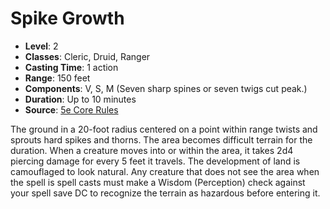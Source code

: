 # Spike Growth

- **Level**: 2
- **Classes**: Cleric, Druid, Ranger
- **Casting Time**: 1 action
- **Range**: 150 feet
- **Components**: V, S, M (Seven sharp spines or seven twigs cut peak.)
- **Duration**: Up to 10 minutes
- **Source**: [5e Core Rules](http://dnd.wizards.com/articles/features/systems-reference-document-srd)

The ground in a 20-foot radius centered on a point within range twists and sprouts hard spikes and thorns. The area becomes difficult terrain for the duration. When a creature moves into or within the area, it takes 2d4 piercing damage for every 5 feet it travels. The development of land is camouflaged to look natural. Any creature that does not see the area when the spell is spell casts must make a Wisdom (Perception) check against your spell save DC to recognize the terrain as hazardous before entering it.

